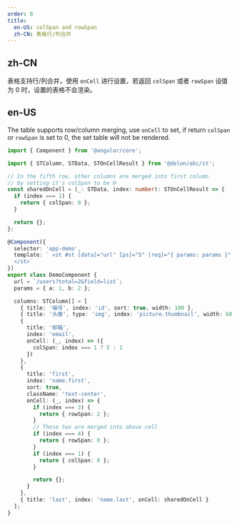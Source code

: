 ```yaml
---
order: 8
title:
  en-US: colSpan and rowSpan
  zh-CN: 表格行/列合并
---
```


## zh-CN

表格支持行/列合并，使用 `onCell` 进行设置，若返回 `colSpan` 或者 `rowSpan` 设值为 0 时，设置的表格不会渲染。

## en-US

The table supports row/column merging, use `onCell` to set, if return `colSpan` or `rowSpan` is set to 0, the set table will not be rendered.

```ts
import { Component } from '@angular/core';

import { STColumn, STData, STOnCellResult } from '@delon/abc/st';

// In the fifth row, other columns are merged into first column
// by setting it's colSpan to be 0
const sharedOnCell = (_: STData, index: number): STOnCellResult => {
  if (index === 1) {
    return { colSpan: 0 };
  }

  return {};
};

@Component({
  selector: 'app-demo',
  template: ` <st #st [data]="url" [ps]="5" [req]="{ params: params }" [columns]="columns" bordered size="middle">
  </st>`
})
export class DemoComponent {
  url = `/users?total=2&field=list`;
  params = { a: 1, b: 2 };

  columns: STColumn[] = [
    { title: '编号', index: 'id', sort: true, width: 100 },
    { title: '头像', type: 'img', index: 'picture.thumbnail', width: 60 },
    {
      title: '邮箱',
      index: 'email',
      onCell: (_, index) => ({
        colSpan: index === 1 ? 5 : 1
      })
    },
    {
      title: 'first',
      index: 'name.first',
      sort: true,
      className: 'text-center',
      onCell: (_, index) => {
        if (index === 3) {
          return { rowSpan: 2 };
        }
        // These two are merged into above cell
        if (index === 4) {
          return { rowSpan: 0 };
        }
        if (index === 1) {
          return { colSpan: 0 };
        }

        return {};
      }
    },
    { title: 'last', index: 'name.last', onCell: sharedOnCell }
  ];
}
```
